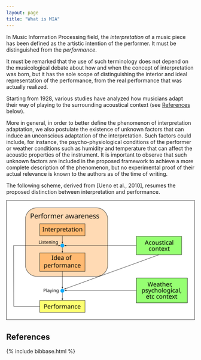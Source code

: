 ```yaml
---
layout: page
title: "What is MIA"
---
```


In Music Information Processing field, the _interpretation_ of a music piece
has been defined as the artistic intention of the performer. It must be
distinguished from the _performance_.

It must be remarked that the use of such terminology does not depend on the
musicological debate about how and when the concept of interpretation was born,
but it has the sole scope of distinguishing the interior and ideal
representation of the performance, from the real performance that was actually
realized.

Starting from 1928, various studies have analyzed how musicians adapt their way
of playing to the surrounding acoustical context (see [References](#references)
below).

More in general, in order to better define the phenomenon of interpretation
adaptation, we also postulate the existence of unknown factors that can induce
an unconscious adaptation of the interpretation. Such factors could include,
for instance, the psycho-physiological conditions of the performer or weather
conditions such as humidity and temperature that can affect the acoustic
properties of the instrument. It is important to observe that such unknown
factors are included in the proposed framework to achieve a more complete
description of the phenomenon, but no experimental proof of their actual
relevance is known to the authors as of the time of writing.

The following scheme, derived from [Ueno et al., 2010], resumes the proposed
distinction between interpretation and performance.

![Generic Scheme](imgs/interpretation_diagram.png)


## References
{% include bibbase.html %}
